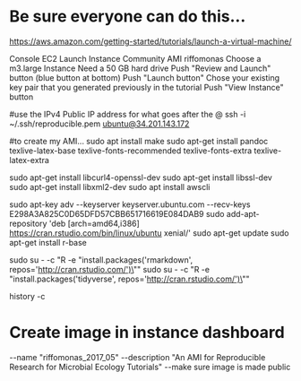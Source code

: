 # Be sure everyone can do this...
https://aws.amazon.com/getting-started/tutorials/launch-a-virtual-machine/

Console
EC2
Launch Instance
Community AMI
riffomonas
Choose a m3.large Instance
Need a 50 GB hard drive
Push "Review and Launch" button (blue button at bottom)
Push "Launch button"
Chose your existing key pair that you generated previously in the tutorial
Push "View Instance" button



#use the IPv4 Public IP address for what goes after the @
ssh -i ~/.ssh/reproducible.pem ubuntu@34.201.143.172


#to create my AMI...
sudo apt install make
sudo apt-get install pandoc texlive-latex-base texlive-fonts-recommended texlive-fonts-extra texlive-latex-extra

sudo apt-get install libcurl4-openssl-dev
sudo apt-get install libssl-dev
sudo apt-get install libxml2-dev
sudo apt install awscli

sudo apt-key adv --keyserver keyserver.ubuntu.com --recv-keys E298A3A825C0D65DFD57CBB651716619E084DAB9
sudo add-apt-repository 'deb [arch=amd64,i386] https://cran.rstudio.com/bin/linux/ubuntu xenial/'
sudo apt-get update
sudo apt-get install r-base

sudo su - -c "R -e \"install.packages('rmarkdown', repos='http://cran.rstudio.com/')\""
sudo su - -c "R -e \"install.packages('tidyverse', repos='http://cran.rstudio.com/')\""

history -c


# Create image in instance dashboard
--name "riffomonas_2017_05"
--description "An AMI for Reproducible Research for Microbial Ecology Tutorials"
--make sure image is made public
